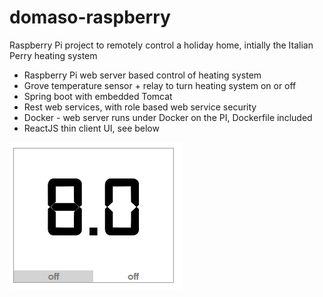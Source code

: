 # domaso-raspberry
Raspberry Pi project to remotely control a holiday home, intially the Italian Perry heating system

- Raspberry Pi web server based control of heating system 
- Grove temperature sensor + relay to turn heating system on or off
- Spring boot with embedded Tomcat
- Rest web services, with role based web service security
- Docker - web server runs under Docker on the PI, Dockerfile included
- ReactJS thin client UI, see below

<img src="docs/screenshot.png">
